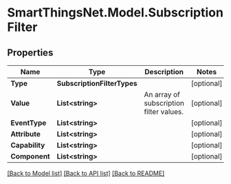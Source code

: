 # SmartThingsNet.Model.SubscriptionFilter
## Properties

Name | Type | Description | Notes
------------ | ------------- | ------------- | -------------
**Type** | **SubscriptionFilterTypes** |  | [optional] 
**Value** | **List&lt;string&gt;** | An array of subscription filter values. | [optional] 
**EventType** | **List&lt;string&gt;** |  | [optional] 
**Attribute** | **List&lt;string&gt;** |  | [optional] 
**Capability** | **List&lt;string&gt;** |  | [optional] 
**Component** | **List&lt;string&gt;** |  | [optional] 

[[Back to Model list]](../README.md#documentation-for-models) [[Back to API list]](../README.md#documentation-for-api-endpoints) [[Back to README]](../README.md)

